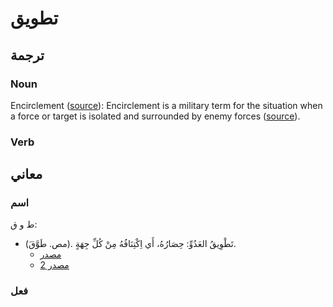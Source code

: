 
# تطويق

## ترجمة

### Noun

Encirclement ([source](https://www.arabdict.com/en/english-arabic/%D8%AA%D8%B7%D9%88%D9%8A%D9%82)): Encirclement is a military term for the situation when a force or target is isolated and surrounded by enemy forces ([source](https://www.wikiwand.com/en/Encirclement)).

### Verb

## معاني

### اسم

ط و ق:
* (مص. طَوَّقَ). تَطْوِيقُ العَدُوِّ: حِصَارُهُ، أَي اِكْتِنَافُهُ مِنْ كُلِّ جِهَةٍ.
	* [مصدر](https://www.arabdict.com/en/%D8%B9%D8%B1%D8%A8%D9%8A-%D8%B9%D8%B1%D8%A8%D9%8A/%D8%AA%D8%B7%D9%88%D9%8A%D9%82)
	* [مصدر 2](https://www.wikiwand.com/ar/%D8%AA%D8%B7%D9%88%D9%8A%D9%82)

### فعل


